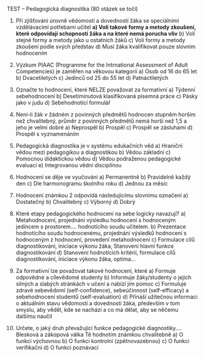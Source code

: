 TEST – Pedagogická diagnostika
(80 otázek se točí)
1.	Při zjišťování úrovně vědomostí a dovedností žáka se speciálními vzdělávacími potřebami učitel
**a)	Volí takové formy a metody zkoušení, které odpovídají schopnosti žáka a na které nemá porucha vliv**
b)	Volí stejné formy a metody jako u ostatních žáků
c)	Volí formy a metody zkoušení podle svých představ
d)	Musí žáka kvalifikovat pouze slovním hodnocením

2.	Výzkum PIAAC (Programme for the Intrnational Assessment of Adult Competencies) je zaměřen na věkovou kategorii
a)	Osob od 16 do 65 let
b)	Dvacetiletých
c)	Jedinců od 25 do 55 let
d)	Patnáctiletých

3.	Označte to hodnocení, které NELZE považovat za formativní
a)	Týdenní sebehodnocení
b)	Desetiminutová klasifikovaná písemná práce
c)	Pásky jako v judu
d)	Sebehodnotící formulář

4.	Není-li žák v žádném z povinných předmětů hodnocen stupněm horším než chvalitebný, průměr z povinných předmětů nemá horší než 1,5 a jeho je velmi dobré
a)	Neprospěl
b)	Prospěl
c)	Prospěl se zásluhami
d)	Prospěl s vyznamenáním

5.	Pedagogická diagnostika je v systému edukačních věd
a)	Hraniční vědou mezi pedagogikou a diagnostikou
b)	Vědou základní
c)	Pomocnou didaktickou vědou
d)	Vědou podraženou pedagogické evaluaci
e)	Integrovanou vědní disciplínou

6.	Hodnocení se děje ve vyučování
a)	Permanentně
b)	Pravidelně každý den
c)	Dle harmonogramu školního roku
d)	Jednou za měsíc

7.	Hodnocení známkou 2 odpovídá následujícímu slovnímu označení
a)	Dostatečný
b)	Chvalitebný 
c)	Výborný
d)	Dobrý

8.	Které etapy pedagogického hodnocení na sebe logicky navazují?
a)	Metahodnocení, projednání výsledku hodnocení s hodnoceným jedincem s prostorem…. hodnotícího soudu učitelem.
b)	Prezentace hodnotícího soudu hodnocenému, projednání výsledků hodnocení s hodnoceným z hodnocení, provedení metahodnocení
c)	Formulace cílů diagnostikování, iniciace výkonu žáka, Stanovení hlavní funkce diagnostikování
d)	Stanovení hodnotících kritérií, formulace cílů diagnostikování, iniciace výkonu žáka, optima…

9.	Za formativní lze považovat takové hodnocení, které
a)	Formuje odpovědné a cílevědomé studenty
b)	Informuje žáky/studenty o jejich silných a slabých stránkách v učení a nabízí jim pomoc
c)	Formuluje zdravé sebevědomí (self-confidence), sebeúčinnost (self-efficacy) a sebehodnocení studentů (self-evaluation)
d)	Přináší užitečnou informaci o aktuálním stavu vědomostí a dovedností žáka, především v tom smyslu, aby věděl, kde se nachází a co má dělat, aby se něčemu dalšímu naučil

10.	Určete, o jaký druh převažující funkce pedagogické diagnostiky…. Blesková a zákopová válka Tě hodnotím známkou chvalitebně
a)	O funkci výchovnou
b)	O funkci kontrolní (zpětnovazebnou)
c)	O funkci verifikační
d)	O funkci poznávací







 
